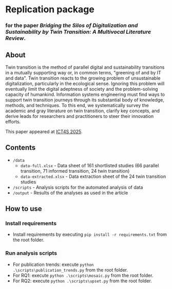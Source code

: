 # Replication package

### for the paper _Bridging the Silos of Digitalization and Sustainability by Twin Transition: A Multivocal Literature Review_.


## About
Twin transition is the method of parallel digital and sustainability transitions in a mutually supporting way or, in common terms, "greening of and by IT and data". Twin transition reacts to the growing problem of unsustainable digitalization, particularly in the ecological sense. Ignoring this problem will eventually limit the digital adeptness of society and the problem-solving capacity of humankind. Information systems engineering must find ways to support twin transition journeys through its substantial body of knowledge, methods, and techniques. To this end, we systematically survey the academic and gray literature on twin transition, clarify key concepts, and derive leads for researchers and practitioners to steer their innovation efforts.

This paper appeared at [ICT4S 2025](https://conf.researchr.org/home/ict4s-2025).

## Contents

- `/data`
  - `data-full.xlsx` - Data sheet of 161 shortlisted studies (66 parallel transition, 71 informed transition, 24 twin transition)
  - `data-extracted.xlsx` - Data extraction sheet of the 24 twin transition studies
- `/scripts` - Analysis scripts for the automated analysis of data
- `/output` - Results of the analyses as used in the article

## How to use

### Install requirements
- Install requirements by executing `pip install -r requirements.txt` from the root folder.

### Run analysis scripts
- For publication trends: execute `python .\scripts\publication_trends.py` from the root folder.
- For RQ1: execute `python .\scripts\mosaic.py` from the root folder.
- For RQ2: execute `python .\scripts\upset.py` from the root folder.

